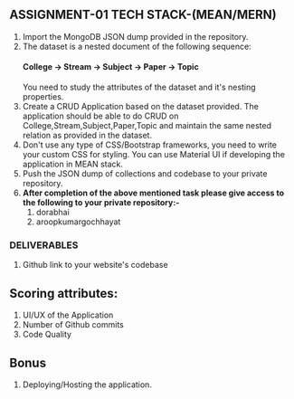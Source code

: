 ## ASSIGNMENT-01 TECH STACK-(MEAN/MERN)

1. Import the MongoDB JSON dump provided in the repository. 
2. The dataset is a nested document of the following sequence:
      #### College -> Stream -> Subject -> Paper -> Topic
   You need to study the attributes of the dataset and it's nesting properties. 
4. Create a CRUD Application based on the dataset provided. The application should be able to do CRUD on College,Stream,Subject,Paper,Topic and maintain      the same nested relation as provided in the dataset.
5. Don't use any type of CSS/Bootstrap frameworks, you need to write your custom CSS for styling. You can use Material UI if developing the application in    MEAN stack.
6. Push the JSON dump of collections and codebase to your private repository.
7. **After completion of the above mentioned task please give access to the following to your private repository:-** 
    1. dorabhai
    2. aroopkumargochhayat
### DELIVERABLES
1. Github link to your website's codebase


## Scoring attributes:
1. UI/UX of the Application
2. Number of Github commits
3. Code Quality

## Bonus
1. Deploying/Hosting the application.
